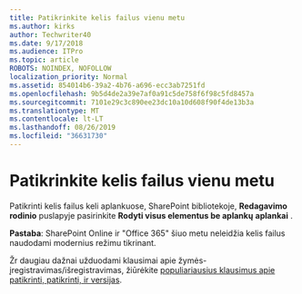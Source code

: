 ```yaml
---
title: Patikrinkite kelis failus vienu metu
ms.author: kirks
author: Techwriter40
ms.date: 9/17/2018
ms.audience: ITPro
ms.topic: article
ROBOTS: NOINDEX, NOFOLLOW
localization_priority: Normal
ms.assetid: 854014b6-39a2-4b76-a696-ecc3ab7251fd
ms.openlocfilehash: 9b5d4de2a39e7af0a91c5de758f6f98c5fd8457a
ms.sourcegitcommit: 7101e29c3c890ee23dc10a10d608f90f4de13b3a
ms.translationtype: MT
ms.contentlocale: lt-LT
ms.lasthandoff: 08/26/2019
ms.locfileid: "36631730"
---
```

# <a name="check-in-several-files-at-once"></a>Patikrinkite kelis failus vienu metu

Patikrinti kelis failus keli aplankuose, SharePoint bibliotekoje, **Redagavimo rodinio** puslapyje pasirinkite **Rodyti visus elementus be aplankų** **aplankai** . 
  
 **Pastaba**: SharePoint Online ir "Office 365" šiuo metu neleidžia kelis failus naudodami modernius režimu tikrinant. 
  
Žr daugiau dažnai užduodami klausimai apie žymės-įregistravimas/išregistravimas, žiūrėkite [populiariausius klausimus apie patikrinti, patikrinti, ir versijas](https://go.microsoft.com/fwlink/?linkid=2018786).
  

